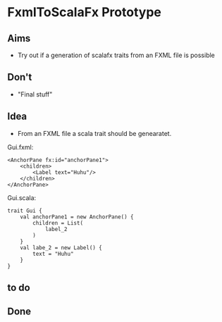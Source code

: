 # FxmlToScalaFx Prototype

## Aims

- Try out if a generation of scalafx traits from an FXML file is possible

## Don't

- "Final stuff"

## Idea

- From an FXML file a scala trait should be genearatet.

Gui.fxml:

	<AnchorPane fx:id="anchorPane1">
		<children>
			<Label text="Huhu"/>
		</children>
	</AnchorPane>


Gui.scala:

	trait Gui {
		val anchorPane1 = new AnchorPane() {
			children = List(
				label_2
			)
		}
		val labe_2 = new Label() {
			text = "Huhu"
		}
	}

## to do

## Done